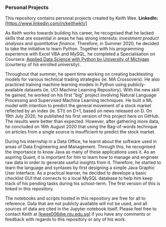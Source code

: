 ### Personal Projects

This repository contains personal projects created by Keith Wee.
**LinkedIn:** [https://www.linkedin.com/in/keithwkh/]

As Keith works towards building his career, he recognised that he lacked skills that are essential in areas he has strong interests: *investment product analyses* and *quantitative finance*. Therefore, in Summer 2020, he decided to take the initiative to learn Python. Together with his programming experience with Excel VBA and MySQL, he completed a Specialisation on Coursera: <ins>Applied Data Science with Python by University of Michigan</ins> (courtersy of his enrolled university). 

Throughout that summer, he spent time working on creating backtesting models for various technical trading strategies (ie. MA Crossovers). He also practiced training machine learning models in Python using publicly-available datasets (ie. UCI Machine Learning Repository). With the new skill he gained, he worked on his first "big" project involving Natural Language Processing and Supervised Machine Learning techniques. He built a ML model with intention to predict the general movement of a stock market reflected by an index (ie. STI) on D+1, based on news released on D. On 19th July 2020, he published his first version of this project here on GitHub. The results were better than expected. However, after gathering more data, he concluded on 16th August 2020 that using the Bag-of-words technique on articles from a single source is insufficient to predict the stock market.

During his internship in a Data Office, he learnt about the software used in areas of Data Engineering and Management. Through this, he recognised the importance to know Java as many of these applications uses it. As an aspiring Quant, it is important for him to learn how to manage and engineer raw data in order to generate useful insights from it. Therefore, he started to learn the language and syntaxes by first designing a simple Java Graphic User Interface. As a practical learner, he decided to develope a basic checklist GUI that connects to a local MySQL database to help him keep track of his pending tasks during his school-term. The first version of this is linked in this repository. 

The notebooks and scripts hosted in this repository are free for all to reference. Data that are not publicly available will not be used, and all sources of data are cited in the Jupyter notebook itself. Please feel free to contact Keith at [kwee006@e.ntu.edu.sg] if you have any comments or feedback with regards to this repository or any of his work.
